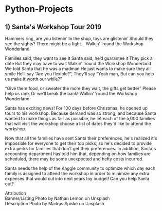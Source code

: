 # Python-Projects
## 1) Santa's Workshop Tour 2019
Hammers ring, are you listenin’ In the shop, toys are glistenin’ Should they see the sights? There might be a fight… Walkin’ ‘round the Workshop Wonderland

Families said, they want to see it Santa said, he’d guarantee it They pick a date But they may have to wait Walkin’ ‘round the Workshop Wonderland
We told Santa that he was a madman He just wants to make sure they all smile He’ll say “Are you flexible?“, They’ll say “Yeah man, But can you help us make it worth our while?”

“Give them food, or sweater the more they wait, the gifts get better” Please help us rank Or we’ll break the bank! Walkin’ ’round the Workshop Wonderland

Santa has exciting news! For 100 days before Christmas, he opened up tours to his workshop. Because demand was so strong, and because Santa wanted to make things as fair as possible, he let each of the 5,000 families that will visit the workshop choose a list of dates they'd like to attend the workshop.

Now that all the families have sent Santa their preferences, he's realized it's impossible for everyone to get their top picks, so he's decided to provide extra perks for families that don't get their preferences. In addition, Santa's accounting department has told him that, depending on how families are scheduled, there may be some unexpected and hefty costs incurred.

Santa needs the help of the Kaggle community to optimize which day each family is assigned to attend the workshop in order to minimize any extra expenses that would cut into next years toy budget! Can you help Santa out?

Attribution  
Banner/Listing Photo by Nathan Lemon on Unsplash  
Description Photo by Markus Spiske on Unsplash  
